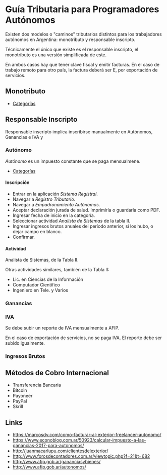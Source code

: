 # Guía Tributaria para Programadores Autónomos

Existen dos modelos o "caminos" tributarios distintos para los trabajadores autónomos en Argentina: monotributo y responsable inscripto.

Técnicamente el único que existe es el responsable inscripto, el monotributo es una versión simplificada de este.

En ambos casos hay que tener clave fiscal y emitir facturas. En el caso de trabajo remoto para otro país, la factura deberá ser E, por exportación de servicios.

## Monotributo

- [Categorías](http://www.afip.gob.ar/monotributo/categorias.asp)

## Responsable Inscripto

Responsable inscripto implica inscribirse manualmente en Autónomos, Ganancias e IVA y 

### Autónomo

_Autónomo_ es un impuesto constante que se paga mensualmene.

- [Categorías](https://www.afip.gob.ar/genericos/guiavirtual/consultas_detalle.aspx?id=4890740)

#### Inscripción

- Entrar en la aplicación _Sistema Registral_.
- Navegar a _Registro Tributario_.
- Navegar a _Empadronamiento Autónomos_.
- Aceptar declaración jurada de salud. Imprimirla o guardarla como PDF.
- Ingresar fecha de inicio en la categoría.
- Seleccionar actividad _Analista de Sistemas_ de la tabla II.
- Ingresar ingresos brutos anuales del período anterior, si los hubo, o dejar campo en blanco.
- Confirmar.

#### Actividad

Analista de Sistemas, de la Tabla II.

Otras actividades similares, también de la Tabla II:
- Lic. en Ciencias de la Información
- Computador Científico
- Ingeniero en Tele. y Varios

### Ganancias

### IVA

Se debe subir un reporte de IVA mensualmente a AFIP.

En el caso de exportación de servicios, no se paga IVA. El reporte debe ser subido igualmente.

### Ingresos Brutos

## Métodos de Cobro Internacional

- Transferencia Bancaria
- Bitcoin
- Payoneer
- PayPal
- Skrill

## Links

- https://marcosdv.com/como-facturar-al-exterior-freelancer-autonomo/
- https://www.econoblog.com.ar/50923/calcular-impuesto-a-las-ganancias-2017-para-autonomos/
- http://juanmacarlupu.com/clientesdelexterior/
- http://www.forosdecontadores.com.ar/viewtopic.php?f=21&t=682
- http://www.afip.gob.ar/gananciasybienes/
- http://www.afip.gob.ar/autonomos/

